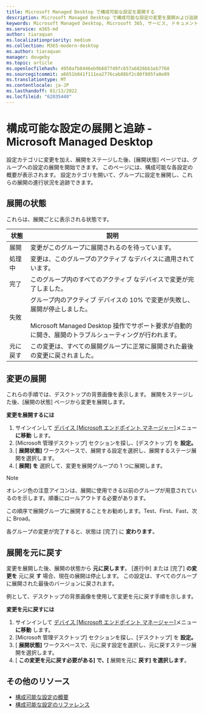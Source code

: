 ```yaml
---
title: Microsoft Managed Desktop で構成可能な設定を展開する
description: Microsoft Managed Desktop で構成可能な設定の変更を展開および追跡します。
keywords: Microsoft Managed Desktop, Microsoft 365, サービス, ドキュメント, 展開, ステージ展開, 構成可能な設定
ms.service: m365-md
author: tiaraquan
ms.localizationpriority: medium
ms.collection: M365-modern-desktop
ms.author: tiaraquan
manager: dougeby
ms.topic: article
ms.openlocfilehash: 4950afb8446eb9b687749fc657a6826bb1eb7768
ms.sourcegitcommit: a6651b841f111ea2776cab88bf2c80f805fa8e09
ms.translationtype: MT
ms.contentlocale: ja-JP
ms.lasthandoff: 01/13/2022
ms.locfileid: "62035440"
---
```

# <a name="deploy-and-track-configurable-settings---microsoft-managed-desktop"></a>構成可能な設定の展開と追跡 - Microsoft Managed Desktop

設定カテゴリに変更を加え、展開をステージした後、[展開状態] ページでは、グループへの設定の展開を開始できます。 このページには、構成可能な各設定の概要が表示されます。 設定カテゴリを開いて、グループに設定を展開し、これらの展開の進行状況を追跡できます。

## <a name="deployment-statuses"></a>展開の状態

これらは、展開ごとに表示される状態です。

状態 | 説明
--- | ---
展開 | 変更がこのグループに展開されるのを待っています。
処理中 | 変更は、このグループのアクティブ なデバイスに適用されています。
完了 | このグループ内のすべてのアクティブ なデバイスで変更が完了しました。
失敗 | グループ内のアクティブ デバイスの 10% で変更が失敗し、展開が停止しました。<br><br> Microsoft Managed Desktop 操作でサポート要求が自動的に開き、展開のトラブルシューティングが行われます。
元に戻す | この変更は、すべての展開グループに正常に展開された最後の変更に戻されました。

## <a name="deploy-changes"></a>変更の展開

これらの手順では、デスクトップの背景画像を表示します。 展開をステージした後、[展開の状態] ページから変更を展開します。

**変更を展開するには**

1. サインインして [デバイス [Microsoft エンドポイント マネージャー]](https://endpoint.microsoft.com/)メニュー **に移動** します。
2. [Microsoft 管理デスクトップ] セクションを探し、[デスクトップ] を **設定。**
3. [ **展開状態]** ワークスペースで、展開する設定を選択し、展開するステージ展開を選択します。
4. [ **展開] を** 選択して、変更を展開グループの 1 つに展開します。

> [!NOTE]
> オレンジ色の注意アイコンは、展開に使用できる以前のグループが用意されているのを示します。順番にロールアウトする必要があります。

<!-- Needs picture updated to show MEM ![Deployment status workspace. Trusted sites pane on the right. In the Deployment groups section are three columns: deployment groups, devices, and status. In the status column, "deploy" is highlighted.](../../media/1deployedit.png) -->

この順序で展開グループに展開することをお勧めします。Test、First、Fast、次に Broad。 

各グループの変更が完了すると、状態は [完了] に **変わります**。

<!-- Needs picture updated to show MEM ![Deployment status workspace with columns for date updated, version, test, first, fast, and broad. The Proxy row is expanded, showing a dated setting flagged as "complete" in each of the four deployment groups.](../../media/2completeedit.png) -->

## <a name="revert-deployment"></a>展開を元に戻す

変更を展開した後、展開の状態から **元に戻します**。 [進行中] または [完了] **の変更を** 元に戻 **す** 場合、現在の展開は停止します。 この設定は、すべてのグループに展開された最後のバージョンに戻されます。

例として、デスクトップの背景画像を使用して変更を元に戻す手順を示します。 

**変更を元に戻すには**

1. サインインして [デバイス [Microsoft エンドポイント マネージャー]](https://endpoint.microsoft.com/)メニュー **に移動** します。
2. [Microsoft 管理デスクトップ] セクションを探し、[デスクトップ] を **設定。**
3. [ **展開状態]** ワークスペースで、元に戻す設定を選択し、元に戻すステージ展開を選択します。
4. [ **この変更を元に戻す必要がある] で、[** 展開を元に **戻す] を選択します**。

<!-- Needs picture updated to show MEM ![Deployment status workspace. Browser start pages is selected, opening a pane on the right side with data about the submitted change and its status. At the bottom is the "need to revert this change" area where you can select "Revert deployment."](../../media/3revert.png) -->

## <a name="additional-resources"></a>その他のリソース

- [構成可能な設定の概要](config-setting-overview.md)
- [構成可能な設定のリファレンス](config-setting-ref.md) 

